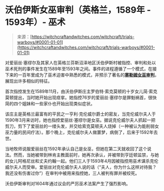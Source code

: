 <!--yml

类别: 未分类

日期: 2024-06-12 18:26:51

-->

# 沃伯伊斯女巫审判（英格兰，1589年 - 1593年）- 巫术

> 来源：[https://witchcraftandwitches.com/witchcraft/trials-warboys/#0001-01-01](https://witchcraftandwitches.com/witchcraft/trials-warboys/#0001-01-01)

对爱丽丝·塞缪尔及其家人在英格兰芬斯沼泽地区沃伯伊斯村被指控、审判和处以巫术死刑的事件发生在1589年至1593年之间。事件的进程遵循了一个模式，在接下来的一百年里成为了巫术迫害中熟悉的模式，并预示了著名的[**塞勒姆女巫审判**](http://witchcraftandwitches.com/salem-witch-trials/trials-salem/)，展现出许多相似的特征。

首次指控发生在1589年11月，由沃伯伊斯庄主罗伯特·索克莫顿的十岁女儿简·索克莫顿提出，当时她开始出现痉挛。她指控76岁的爱丽丝·塞缪尔是罪魁祸首，很快简的四个姐妹和一些家仆也开始出现类似症状。

该庄主是英格兰最富有的平民之一亨利·克伦威尔爵士的密友，当克伦威尔夫人于1590年3月来访时，她也指控爱丽丝·塞缪尔是女巫。据说克伦威尔夫人抓起一把剪刀，剪下了爱丽丝的一缕头发，并交给索克莫顿夫人烧掉（一种被认为能削弱女巫力量的民间疗法）。那个晚上，克伦威尔夫人做噩梦，病倒了，后来于1592年去世。

当地牧师说服爱丽丝在1592年承认自己是女巫，但她在第二天就收回了这个说法。然而，当她被带到林肯主教面前时，她再次承认，并被带到亨廷顿监禁，与她的女儿阿格尼丝和丈夫约翰一起。他们三人于1593年4月因被指控用巫术谋杀克伦威尔夫人而受审。爱丽丝对克伦威尔夫人说的话（“夫人，你为什么这样对待我？我还没有伤害过你”）在审判中被用来指控她，三人被判有罪并被绞死。

沃伯伊斯审判对1604年通过议会的严厉巫术法案产生了强烈影响。
